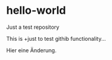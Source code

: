 # hello-world
Just a test repository

This is +just to test githib functionality...

Hier eine Änderung.
